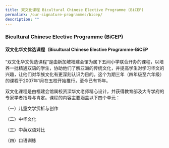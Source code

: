 ```yaml
---
title: 双文化课程 Bicultural Chinese Elective Programme (BiCEP)
permalink: /our-signature-programmes/bicep/
description: ""
---
```


### Bicultural Chinese Elective Programme (BiCEP)

#### 双文化华文优选课程（Bicultural Chinese Elective Programme-BiCEP

“双文化华文优选课程”是由新加坡福建会馆为属下五间小学联合开办的课程，以培养一批精通双语的学生，协助他们了解亚洲的传统文化，并提高学生对学习华文的兴趣，让他们对华族文化有更深刻认识为目的。这个为期三年（四年级至六年级）的课程于2007年1月在五校开始推行，至今已有15年。

  

双文化课程是由福建会馆属校资深华文老师精心设计，并获得教育部及大专学府的专家学者指导与肯定。课程的内容主要涵盖以下四个单元：

  

（一）儿童文学赏析与创作

（二）中华文化

（三）中英双语对比

（四）口语训练